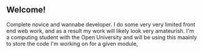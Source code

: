 ## Welcome!

Complete novice and wannabe developer. I do some very very limited front end web work, and as a result my work will likely look very amateurish. I'm a computing student with the Open University and will be using this maainly to store the code I'm working on for a given module,
